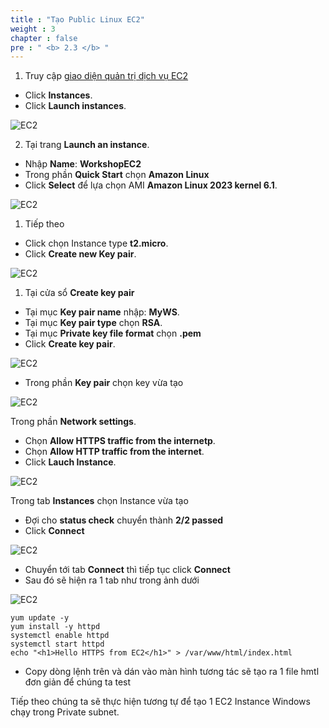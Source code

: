 ```yaml
---
title : "Tạo Public Linux EC2" 
weight : 3
chapter : false
pre : " <b> 2.3 </b> "
---
```


1. Truy cập [giao diện quản trị dịch vụ EC2](https://console.aws.amazon.com/ec2/v2/home)
  + Click **Instances**.
  + Click **Launch instances**.
  
![EC2](Workshop/static/images/1.intro/Instances.png)

2. Tại trang **Launch an instance**.
  + Nhập **Name**: **WorkshopEC2**
  + Trong phần **Quick Start** chọn **Amazon Linux**
  + Click **Select** để lựa chọn AMI **Amazon Linux 2023 kernel 6.1**.
  
![EC2](Workshop/static/images/1.intro/ChooseAMI.png)

1. Tiếp theo
 + Click chọn Instance type **t2.micro**.
 + Click **Create new Key pair**.
 
![EC2](Workshop/static/images/1.intro/TypeAndKeyPair.png)

1. Tại cửa sổ **Create key pair**
  + Tại mục **Key pair name** nhập: **MyWS**.
  + Tại mục **Key pair type** chọn **RSA**.
  + Tại mục **Private key file format** chọn **.pem**
  + Click **Create key pair**.

![EC2](Workshop/static/images/1.intro/KeyPair.png)

  + Trong phần **Key pair** chọn key vừa tạo

![EC2](Workshop/static/images/1.intro/SelectKey.png)

Trong phần **Network settings**.
  + Chọn **Allow HTTPS traffic from the internetp**.
  + Chọn **Allow HTTP traffic from the internet**.
  + Click **Lauch Instance**.

![EC2](Workshop/static/images/1.intro/Allow.png)

Trong tab **Instances** chọn Instance vừa tạo
  + Đợi cho **status check** chuyển thành **2/2 passed**
  + Click **Connect**

![EC2](Workshop/static/images/1.intro/22check.png)

  + Chuyển tới tab **Connect** thì tiếp tục click **Connect**
  + Sau đó sẽ hiện ra 1 tab như trong ảnh dưới

![EC2](Workshop/static/images/1.intro/ConnectEC2.png)

    yum update -y
    yum install -y httpd
    systemctl enable httpd
    systemctl start httpd
    echo "<h1>Hello HTTPS from EC2</h1>" > /var/www/html/index.html
  
  + Copy dòng lệnh trên và dán vào màn hình tương tác sẽ tạo ra 1 file hmtl đơn giản để chúng ta test



Tiếp theo chúng ta sẽ thực hiện tương tự để tạo 1 EC2 Instance Windows chạy trong Private subnet.
